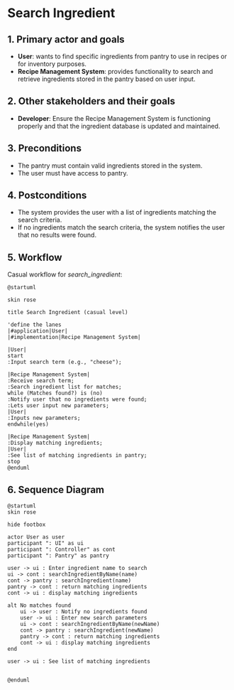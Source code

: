 # Search Ingredient

## 1. Primary actor and goals
* __User__: wants to find specific ingredients from pantry to use in recipes or for inventory purposes.
* __Recipe Management System__: provides functionality to search and retrieve ingredients stored in the pantry based on user input.


## 2. Other stakeholders and their goals

* __Developer__: Ensure the Recipe Management System is functioning properly and that the ingredient database is updated and maintained.


## 3. Preconditions

* The pantry must contain valid ingredients stored in the system.
* The user must have access to pantry.

## 4. Postconditions

* The system provides the user with a list of ingredients matching the search criteria.
* If no ingredients match the search criteria, the system notifies the user that no results were found.


## 5. Workflow

Casual workflow for _search_ingredient_:

```plantuml
@startuml

skin rose

title Search Ingredient (casual level)

'define the lanes
|#application|User|
|#implementation|Recipe Management System|

|User|
start
:Input search term (e.g., "cheese");

|Recipe Management System|
:Receive search term;
:Search ingredient list for matches;
while (Matches found?) is (no)
:Notify user that no ingredients were found;
:Lets user input new parameters;
|User|
:Inputs new parameters;
endwhile(yes)

|Recipe Management System|
:Display matching ingredients;
|User|
:See list of matching ingredients in pantry;
stop
@enduml
```

## 6. Sequence Diagram

```plantuml
@startuml
skin rose

hide footbox

actor User as user
participant ": UI" as ui
participant ": Controller" as cont
participant ": Pantry" as pantry

user -> ui : Enter ingredient name to search
ui -> cont : searchIngredientByName(name)
cont -> pantry : searchIngredient(name)
pantry -> cont : return matching ingredients
cont -> ui : display matching ingredients

alt No matches found
    ui -> user : Notify no ingredients found
    user -> ui : Enter new search parameters
    ui -> cont : searchIngredientByName(newName)
    cont -> pantry : searchIngredient(newName)
    pantry -> cont : return matching ingredients
    cont -> ui : display matching ingredients
end

user -> ui : See list of matching ingredients


@enduml
```